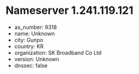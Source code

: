 # Nameserver 1.241.119.121

* as_number: 9318
* name: Unknown
* city: Gunpo
* country: KR
* organization: SK Broadband Co Ltd
* version: Unknown
* dnssec: false
